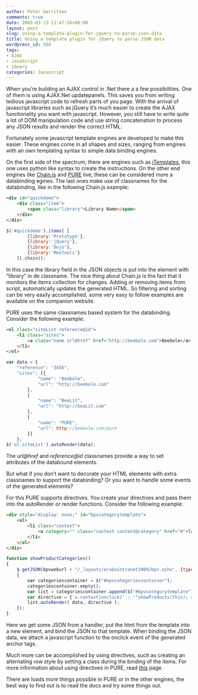 ```yaml
---
author: Peter Gerritsen
comments: true
date: 2009-03-13 11:47:50+00:00
layout: post
slug: using-a-template-plugin-for-jquery-to-parse-json-data
title: Using a template plugin for jQuery to parse JSON data
wordpress_id: 564
tags:
- AJAX
- JavaScript
- jQuery
categories: Javascript
---
```


When you’re building an AJAX control in .Net there a a few possibilities. One of them is using AJAX.Net updatepanels. This saves you from writing tedious javascript code to refresh parts of you page. With the arrival of javascript libraries such as jQuery it’s much easier to create the AJAX functionality you want with javascript. However, you still have to write quite a lot of DOM manipulation code and use string concatenation
to process any JSON results and render the correct HTML.

Fortunately some javascript template engines are developed to make this easier. These engines come in all shapes and sizes, ranging from engines with an own templating syntax to simple data binding engines.

On the first side of the spectrum, there are engines such as [jTemplates](http://jtemplates.tpython.com/), this one uses python like syntax to create the instructions. On the other end engines like [Chain.js](http://wiki.github.com/raid-ox/chain.js) and [PURE](http://beebole.com/pure/) live, these can be considered more a databinding egines. The last ones make use of classnames for the databinding, like in the following Chain.js example:

```html
<div id="quickdemo">
	<div class="item">
		<span class="library">Library Name</span>
	</div>
</div>
```
```javascript
$('#quickdemo').items( [
		{library:'Prototype'},
		{library:'jQuery'},
		{library:'Dojo'},
		{library:'MooTools'}
	]).chain();
```

In this case the library field in the JSON objects is put into the element with “library” in de classname. The nice thing about Chain.js is the fact that it monitors the items collection for changes. Adding or removing items from script, automatically updates the generated HTML. So filtering and sorting can be very easily accomplished, some very easy to follow examples are available on the companion website.

PURE uses the same classnames based system for the databinding. Consider the following example:

```html
<ol class="siteList reference@id">
	<li class="sites">
		<a class="name url@href" href="http://beebole.com">Beebole</a>
	</li>
</ol>
```
```javascript
var data = {
	"reference": "3456",
	"sites": [{
			"name": "Beebole",
			"url": "http://beebole.com"
		},
		{
			"name": "BeeLit",
			"url": "http://beeLit.com"
		},
		{
			"name": "PURE",
			"url": http://beebole.com/pure
		}]
	};
$('ol.siteList').autoRender(data);
```

The _url@href_ and _reference@id_ classnames provide a way to set attributes of the databound elements.

But what if you don’t want to decorate your HTML elements with extra classnames to support the databinding? Or you want to handle some events of the generated elements?

For this PURE supports directives. You create your directives and pass them into the autoRender or render functions. Consider the following example:

```html
<div style="display: none;" id="bpvcategorytemplate">
	<ul>
		<li class="context">
			<a category="" class="context context@category" href="#">laden...</a>
		</li>
	</ul>
</div>
```
```javascript
function showProductCategories()
{
    $.getJSON(bpvweburl + "/_layouts/ecabointranet2009/bpv.ashx", {type: "categories"}, function(data)
    {
        var categoriescontainer = $("#bpvcategoriescontainer");
        categoriescontainer.empty();
        var list = categoriescontainer.append($("#bpvcategorytemplate").html());
        var directive = {'a.context[onclick]' : '"showProducts(this); return false;"'}
        list.autoRender( data, directive );
    });
}
```

Here we get some JSON from a handler, put the html from the template into a new element, and bind the JSON to that template. When binding the JSON data, we attach a javascript function to the onclick event of the generated anchor tags.

Much more can be accomplished by using directives, such as creating an alternating row style by setting a class during the binding of the items. For more information about using directives in PURE, read [this](http://wiki.github.com/pure/pure/what-is-a-directive) page.

There are loads more things possible in PURE or in the other engines, the best way to find out is to read the docs and try some things out.
